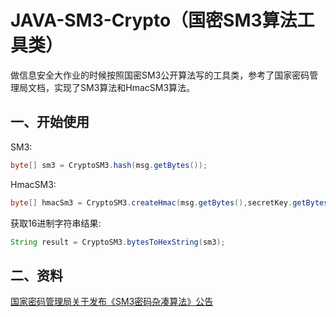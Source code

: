# JAVA-SM3-Crypto（国密SM3算法工具类）
做信息安全大作业的时候按照国密SM3公开算法写的工具类，参考了国家密码管理局文档，实现了SM3算法和HmacSM3算法。
## 一、开始使用
SM3:
```java
byte[] sm3 = CryptoSM3.hash(msg.getBytes());
```
HmacSM3:
```java
byte[] hmacSm3 = CryptoSM3.createHmac(msg.getBytes(),secretKey.getBytes());
```
获取16进制字符串结果:
```java
String result = CryptoSM3.bytesToHexString(sm3);
```
## 二、资料
[国家密码管理局关于发布《SM3密码杂凑算法》公告](http://www.oscca.gov.cn/sca/xxgk/2010-12/17/content_1002389.shtml)